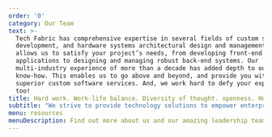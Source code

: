 ```yaml
---
order: '0'
category: Our Team
text: >-
  Tech Fabric has comprehensive expertise in several fields of custom software
  development, and hardware systems architectural design and management. This
  allows us to satisfy your project’s needs, from developing front-end
  applications to designing and managing robust back-end systems. Our
  multi-industry experience of more than a decade has added depth to our
  know-how. This enables us to go above and beyond, and provide you with
  superior custom software services. And, we work hard to defy your expectations
  too!
title: Hard work. Work-life balance. Diversity of thought. openness. Humility.
subtitle: "We strive to provide technology solutions to empower enterprises through amazing user experiences.\_"
menu: resources
menuDescription: Find out more about us and our amazing leadership team.
---
```


